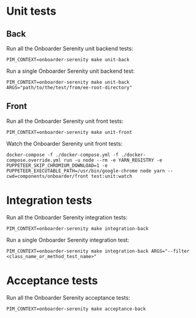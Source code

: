 # Unit tests

## Back
Run all the Onboarder Serenity unit backend tests:
```
PIM_CONTEXT=onboarder-serenity make unit-back
```

Run a single Onboarder Serenity unit backend test:
```
PIM_CONTEXT=onboarder-serenity make unit-back ARGS="path/to/the/test/from/ee-root-directory"
```

## Front

Run all the Onboarder Serenity unit front tests:
```
PIM_CONTEXT=onboarder-serenity make unit-front
```

Watch the Onboarder Serenity unit front tests:
```
docker-compose -f ./docker-compose.yml -f ./docker-compose.override.yml run -u node --rm -e YARN_REGISTRY -e PUPPETEER_SKIP_CHROMIUM_DOWNLOAD=1 -e PUPPETEER_EXECUTABLE_PATH=/usr/bin/google-chrome node yarn --cwd=components/onboarder/front test:unit:watch
```

# Integration tests

Run all the Onboarder Serenity integration tests:
```
PIM_CONTEXT=onboarder-serenity make integration-back
```

Run a single Onboarder Serenity integration test:
```
PIM_CONTEXT=onboarder-serenity make integration-back ARGS="--filter <class_name_or_method_test_name>"
```

# Acceptance tests

Run all the Onboarder Serenity acceptance tests:
```
PIM_CONTEXT=onboarder-serenity make acceptance-back
```
